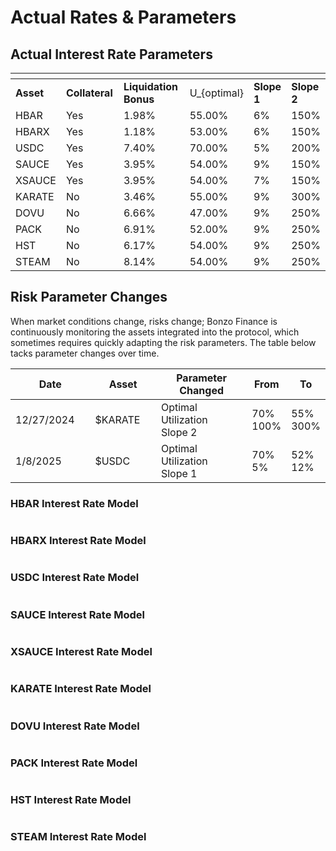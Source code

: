 # Actual Rates & Parameters

## Actual Interest Rate Parameters <a href="#variable-interest-rate-model-parameters" id="variable-interest-rate-model-parameters"></a>

<table data-header-hidden><thead><tr><th></th><th width="113"></th><th width="170"></th><th></th><th></th><th></th></tr></thead><tbody><tr><td><strong>Asset</strong></td><td><strong>Collateral</strong></td><td><strong>Liquidation Bonus</strong></td><td><span class="math">U_{optimal}</span></td><td><strong>Slope 1</strong></td><td><strong>Slope 2</strong></td></tr><tr><td>HBAR</td><td>Yes</td><td>1.98%</td><td>55.00%</td><td>6%</td><td>150%</td></tr><tr><td>HBARX</td><td>Yes</td><td>1.18%</td><td>53.00%</td><td>6%</td><td>150%</td></tr><tr><td>USDC</td><td>Yes</td><td>7.40%</td><td>70.00%</td><td>5%</td><td>200%</td></tr><tr><td>SAUCE</td><td>Yes</td><td>3.95%</td><td>54.00%</td><td>9%</td><td>150%</td></tr><tr><td>XSAUCE</td><td>Yes</td><td>3.95%</td><td>54.00%</td><td>7%</td><td>150%</td></tr><tr><td>KARATE</td><td>No</td><td>3.46%</td><td>55.00%</td><td>9%</td><td>300%</td></tr><tr><td>DOVU</td><td>No</td><td>6.66%</td><td>47.00%</td><td>9%</td><td>250%</td></tr><tr><td>PACK</td><td>No</td><td>6.91%</td><td>52.00%</td><td>9%</td><td>250%</td></tr><tr><td>HST</td><td>No</td><td>6.17%</td><td>54.00%</td><td>9%</td><td>250%</td></tr><tr><td>STEAM</td><td>No</td><td>8.14%</td><td>54.00%</td><td>9%</td><td>250%</td></tr></tbody></table>

## Risk Parameter Changes

When market conditions change, risks change; Bonzo Finance is continuously monitoring the assets integrated into the protocol, which sometimes requires quickly adapting the risk parameters. The table below tacks parameter changes over time.

<table><thead><tr><th width="134">Date</th><th width="113">Asset</th><th width="194">Parameter Changed</th><th>From</th><th>To</th></tr></thead><tbody><tr><td>12/27/2024</td><td>$KARATE</td><td>Optimal Utilization<br>Slope 2</td><td>70%<br>100%</td><td>55%<br>300%</td></tr><tr><td>1/8/2025</td><td>$USDC</td><td>Optimal Utilization<br>Slope 1</td><td>70%<br>5%</td><td>52%<br>12%</td></tr></tbody></table>

### HBAR Interest Rate Model

<figure><img src="../.gitbook/assets/image (7).png" alt=""><figcaption></figcaption></figure>

### HBARX Interest Rate Model

<figure><img src="../.gitbook/assets/image (8).png" alt=""><figcaption></figcaption></figure>

### USDC Interest Rate Model

<figure><img src="../.gitbook/assets/image (20).png" alt=""><figcaption></figcaption></figure>

### SAUCE Interest Rate Model

<figure><img src="../.gitbook/assets/image (18).png" alt=""><figcaption></figcaption></figure>

### XSAUCE Interest Rate Model

<figure><img src="../.gitbook/assets/image (11).png" alt=""><figcaption></figcaption></figure>

### KARATE Interest Rate Model

<figure><img src="../.gitbook/assets/Screenshot 2024-12-29 at 1.40.00 PM.png" alt=""><figcaption></figcaption></figure>

### DOVU Interest Rate Model

<figure><img src="../.gitbook/assets/image (13).png" alt=""><figcaption></figcaption></figure>

### PACK Interest Rate Model

<figure><img src="../.gitbook/assets/image (14).png" alt=""><figcaption></figcaption></figure>

### HST Interest Rate Model

<figure><img src="../.gitbook/assets/image (15).png" alt=""><figcaption></figcaption></figure>

### STEAM Interest Rate Model

<figure><img src="../.gitbook/assets/image (16).png" alt=""><figcaption></figcaption></figure>



